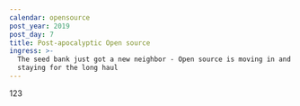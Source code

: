 ```yaml
---
calendar: opensource
post_year: 2019
post_day: 7
title: Post-apocalyptic Open source
ingress: >-
  The seed bank just got a new neighbor - Open source is moving in and plans on
  staying for the long haul
---
```

123
